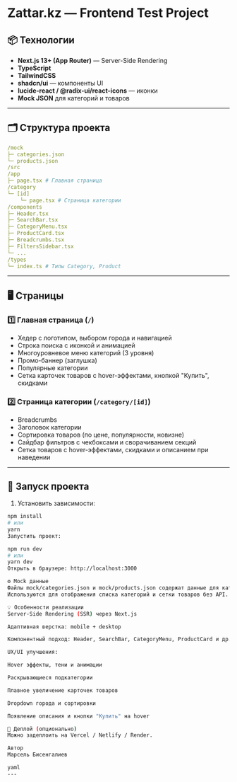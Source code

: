 # Zattar.kz — Frontend Test Project

## 📦 Технологии

- **Next.js 13+ (App Router)** — Server-Side Rendering
- **TypeScript**
- **TailwindCSS**
- **shadcn/ui** — компоненты UI
- **lucide-react / @radix-ui/react-icons** — иконки
- **Mock JSON** для категорий и товаров

---

## 🗂 Структура проекта
```yaml
/mock
├─ categories.json
└─ products.json
/src
/app
├─ page.tsx # Главная страница
/category
└─ [id]
    └─ page.tsx # Страница категории
/components
├─ Header.tsx
├─ SearchBar.tsx
├─ CategoryMenu.tsx
├─ ProductCard.tsx
├─ Breadcrumbs.tsx
├─ FiltersSidebar.tsx
└─ ...
/types
└─ index.ts # Типы Category, Product
```

---

## 🖥 Страницы

### 1️⃣ Главная страница (`/`)

- Хедер с логотипом, выбором города и навигацией  
- Строка поиска с иконкой и анимацией  
- Многоуровневое меню категорий (3 уровня)  
- Промо-баннер (заглушка)  
- Популярные категории  
- Сетка карточек товаров с hover-эффектами, кнопкой "Купить", скидками

### 2️⃣ Страница категории (`/category/[id]`)

- Breadcrumbs  
- Заголовок категории  
- Сортировка товаров (по цене, популярности, новизне)  
- Сайдбар фильтров с чекбоксами и сворачиванием секций  
- Сетка товаров с hover-эффектами, скидками и описанием при наведении  

---

## 🚀 Запуск проекта

1. Установить зависимости:

```bash
npm install
# или
yarn
Запустить проект:

npm run dev
# или
yarn dev
Открыть в браузере: http://localhost:3000

⚙ Mock данные
Файлы mock/categories.json и mock/products.json содержат данные для категорий и товаров.
Используются для отображения списка категорий и сетки товаров без API.

💡 Особенности реализации
Server-Side Rendering (SSR) через Next.js

Адаптивная верстка: mobile + desktop

Компонентный подход: Header, SearchBar, CategoryMenu, ProductCard и др.

UX/UI улучшения:

Hover эффекты, тени и анимации

Раскрывающиеся подкатегории

Плавное увеличение карточек товаров

Dropdown города и сортировки

Появление описания и кнопки "Купить" на hover

🔗 Деплой (опционально)
Можно задеплоить на Vercel / Netlify / Render.

Автор
Марсель Бисенгалиев

yaml
---